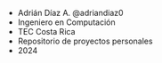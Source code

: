 - Adrián Díaz A. @adriandiaz0
-  Ingeniero en Computación
-  TEC Costa Rica
-  Repositorio de proyectos personales
-  2024

<!---
adriandiaz0/adriandiaz0 is a ✨ special ✨ repository because its `README.md` (this file) appears on your GitHub profile.
You can click the Preview link to take a look at your changes.
--->
